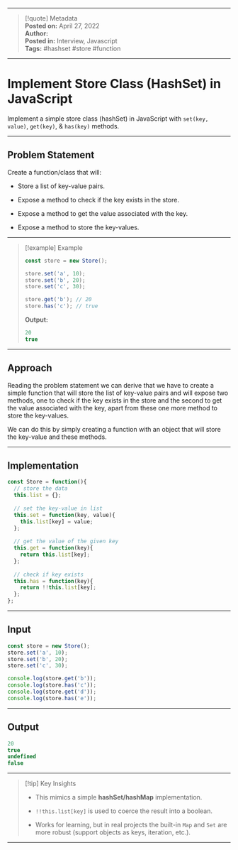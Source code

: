 
---

> [!quote] Metadata  
> **Posted on:** April 27, 2022  
> **Author:**   
> **Posted in:** Interview, Javascript  
> **Tags:** #hashset #store #function

---

# Implement Store Class (HashSet) in JavaScript

Implement a simple store class (hashSet) in JavaScript with `set(key, value)`, `get(key)`, & `has(key)` methods.

---

## Problem Statement

Create a function/class that will:

- Store a list of key-value pairs.
    
- Expose a method to check if the key exists in the store.
    
- Expose a method to get the value associated with the key.
    
- Expose a method to store the key-values.
    

---

> [!example] Example
> 
> ```javascript
> const store = new Store();
> 
> store.set('a', 10);
> store.set('b', 20);
> store.set('c', 30);
> 
> store.get('b'); // 20
> store.has('c'); // true
> ```
> 
> **Output:**
> 
> ```javascript
> 20
> true
> ```

---

## Approach

Reading the problem statement we can derive that we have to create a simple function that will store the list of key-value pairs and will expose two methods, one to check if the key exists in the store and the second to get the value associated with the key, apart from these one more method to store the key-values.

We can do this by simply creating a function with an object that will store the key-value and these methods.

---

## Implementation

```javascript
const Store = function(){
  // store the data
  this.list = {};
  
  // set the key-value in list
  this.set = function(key, value){
    this.list[key] = value;
  };
  
  // get the value of the given key
  this.get = function(key){
    return this.list[key];
  };
  
  // check if key exists
  this.has = function(key){
    return !!this.list[key];
  };
};
```

---

## Input

```javascript
const store = new Store();
store.set('a', 10);
store.set('b', 20);
store.set('c', 30);

console.log(store.get('b'));
console.log(store.has('c'));
console.log(store.get('d'));
console.log(store.has('e'));
```

---

## Output

```javascript
20
true
undefined
false
```

---

> [!tip] Key Insights
> 
> - This mimics a simple **hashSet/hashMap** implementation.
>     
> - `!!this.list[key]` is used to coerce the result into a boolean.
>     
> - Works for learning, but in real projects the built-in `Map` and `Set` are more robust (support objects as keys, iteration, etc.).
>     

---
